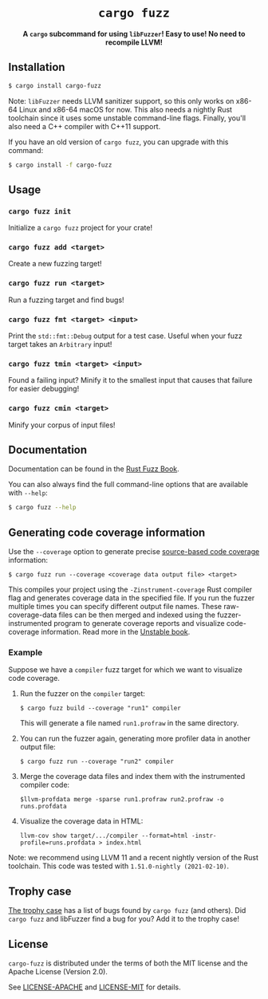 <div align="center">
  <h1><code>cargo fuzz</code></h1>

  <p><b>A <code>cargo</code> subcommand for using <code>libFuzzer</code>! Easy to use! No need to recompile LLVM!</b></p>
</div>

## Installation

```sh
$ cargo install cargo-fuzz
```

Note: `libFuzzer` needs LLVM sanitizer support, so this only works on x86-64
Linux and x86-64 macOS for now. This also needs a nightly Rust toolchain since
it uses some unstable command-line flags. Finally, you'll also need a C++
compiler with C++11 support.

If you have an old version of `cargo fuzz`, you can upgrade with this command:

```sh
$ cargo install -f cargo-fuzz
```

## Usage

### `cargo fuzz init`

Initialize a `cargo fuzz` project for your crate!

### `cargo fuzz add <target>`

Create a new fuzzing target!

### `cargo fuzz run <target>`

Run a fuzzing target and find bugs!

### `cargo fuzz fmt <target> <input>`

Print the `std::fmt::Debug` output for a test case. Useful when your fuzz target
takes an `Arbitrary` input!

### `cargo fuzz tmin <target> <input>`

Found a failing input? Minify it to the smallest input that causes that failure
for easier debugging!

### `cargo fuzz cmin <target>`

Minify your corpus of input files!

## Documentation

Documentation can be found in the [Rust Fuzz
Book](https://rust-fuzz.github.io/book/cargo-fuzz.html).

You can also always find the full command-line options that are available with
`--help`:

```sh
$ cargo fuzz --help
```

## Generating code coverage information

Use the `--coverage` option to generate precise
[source-based code coverage](https://blog.rust-lang.org/inside-rust/2020/11/12/source-based-code-coverage.html)
information:
```
$ cargo fuzz run --coverage <coverage data output file> <target>
```
This compiles your project using the `-Zinstrument-coverage` Rust compiler flag and generates coverage data in the
specified file. If you run the fuzzer multiple times you can specify different output file names.
These raw-coverage-data files can be then merged and indexed using the fuzzer-instrumented program
to generate coverage reports and visualize code-coverage information.
Read more in the [Unstable book](https://doc.rust-lang.org/beta/unstable-book/compiler-flags/source-based-code-coverage.html#installing-llvm-coverage-tools).

### Example

Suppose we have a `compiler` fuzz target for which we want to visualize code coverage.

1. Run the fuzzer on the `compiler` target:
   
   `$ cargo fuzz build --coverage "run1" compiler`
   
   This will generate a file named `run1.profraw` in the same directory.

2. You can run the fuzzer again, generating more profiler data in another output file:

   `$ cargo fuzz run --coverage "run2" compiler`

3. Merge the coverage data files and index them with the instrumented compiler code: 
  
   `$llvm-profdata merge -sparse run1.profraw run2.profraw -o runs.profdata`

4. Visualize the coverage data in HTML:

   `llvm-cov show target/.../compiler --format=html -instr-profile=runs.profdata > index.html`

Note: we recommend using LLVM 11 and a recent nightly version of the Rust toolchain.
This code was tested with `1.51.0-nightly (2021-02-10)`.

## Trophy case

[The trophy case](https://github.com/rust-fuzz/trophy-case) has a list of bugs
found by `cargo fuzz` (and others). Did `cargo fuzz` and libFuzzer find a bug
for you? Add it to the trophy case!

## License

`cargo-fuzz` is distributed under the terms of both the MIT license and the
Apache License (Version 2.0).

See [LICENSE-APACHE](./LICENSE-APACHE) and [LICENSE-MIT](./LICENSE-MIT) for
details.
